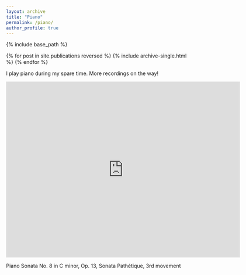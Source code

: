 ```yaml
---
layout: archive
title: "Piano"
permalink: /piano/
author_profile: true
---
```


{% include base_path %}

{% for post in site.publications reversed %}
  {% include archive-single.html %}
{% endfor %}

I play piano during my spare time. More recordings on the way!



<iframe
    width="640"
    height="480"
    src="https://www.youtube.com/embed/KFEsaEP-Leo"
    frameborder="0"
    allowfullscreen
>
</iframe>

Piano Sonata No. 8 in C minor, Op. 13, Sonata Pathétique, 3rd movement





